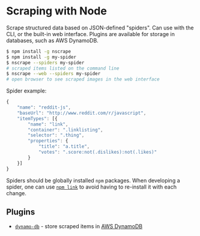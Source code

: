 # Scraping with Node

Scrape structured data based on JSON-defined "spiders". Can use with the CLI, or the built-in web interface. Plugins are available for storage in
databases, such as AWS DynamoDB.

```sh
$ npm install -g nscrape
$ npm install -g my-spider
$ nscrape --spiders my-spider
# scraped items listed on the command line
$ nscrape --web --spiders my-spider
# open browser to see scraped images in the web interface
```

Spider example:

```js
{
    "name": "reddit-js",
    "baseUrl": "http://www.reddit.com/r/javascript",
    "itemTypes": [{
        "name": "link",
        "container": ".linklisting",
        "selector": ".thing",
        "properties": {
            "title": "a.title",
            "votes": ".score:not(.dislikes):not(.likes)"
        }
    }]
}
```

Spiders should be globally installed `npm` packages. When developing a
spider, one can use [`npm link`](https://docs.npmjs.com/cli/link) to avoid
having to re-install it with each change.

## Plugins
- [`dynamo-db`](https://github.com/mrotaru/nsc-dynamodb) - store scraped
items in [AWS DynamoDB](https://aws.amazon.com/dynamodb/)